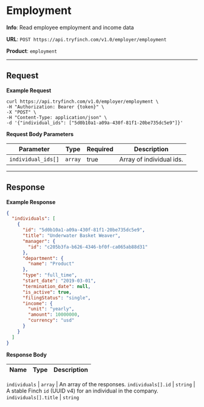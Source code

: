 # Employment

**Info**: Read employee employment and income data

**URL**: `POST https://api.tryfinch.com/v1.0/employer/employment`

**Product**: `employment`

***

## Request

**Example Request**

```shell
curl https://api.tryfinch.com/v1.0/employer/employment \
-H "Authorization: Bearer {token}" \
-X "POST" \
-H "Content-Type: application/json" \
-d '{"individual_ids": ["5d0b10a1-a09a-430f-81f1-20be735dc5e9"]}'
```

**Request Body Parameters**

Parameter | Type | Required | Description
----------|------|----------|-------------
`individual_ids[]` | `array` | true | Array of individual ids.

***

## Response

**Example Response**

```json
{
  "individuals": [
    {
      "id": "5d0b10a1-a09a-430f-81f1-20be735dc5e9",
      "title": "Underwater Basket Weaver",
      "manager": {
        "id": "c205b3fa-b626-4346-bf0f-ca065ab88d31"
      },
      "department": {
        "name": "Product"
      },
      "type": "full_time",
      "start_date": "2019-03-01",
      "termination_date": null,
      "is_active": true,
      "filingStatus": "single",
      "income": {
        "unit": "yearly",
        "amount": 10000000,
        "currency": "usd"
      }
    }
  ]
}
```

**Response Body**

Name | Type | Description
-----|------|--------------

`individuals` | `array` | An array of the responses.
`individuals[].id` | `string` | A stable Finch `id` (UUID v4) for an individual in the company.
`individuals[].title` | `string` 